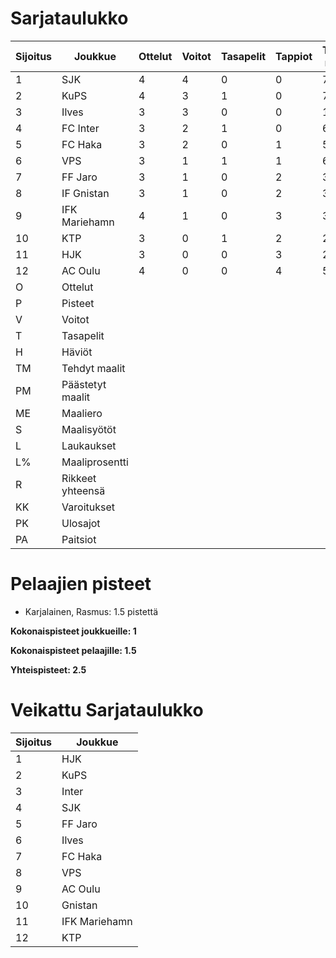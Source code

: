 # Sarjataulukko
| Sijoitus | Joukkue | Ottelut | Voitot | Tasapelit | Tappiot | Tehdyt maalit | Päästetyt maalit | Maaliero | Syötöt |
|----------|---------|---------|--------|-----------|---------|----------------|-------------------|----------|-------|
|1 | SJK | 4 | 4 | 0 | 0 | 7 | 2 | 5 | 4 | 64 | 10 | 47 | 9 | 0 | 5 | 12|
|2 | KuPS | 4 | 3 | 1 | 0 | 7 | 2 | 5 | 6 | 41 | 17 | 40 | 9 | 0 | 10 | 10|
|3 | Ilves | 3 | 3 | 0 | 0 | 10 | 3 | 7 | 7 | 41 | 24 | 32 | 4 | 0 | 5 | 9|
|4 | FC Inter | 3 | 2 | 1 | 0 | 6 | 1 | 5 | 5 | 30 | 20 | 25 | 5 | 0 | 2 | 7|
|5 | FC Haka | 3 | 2 | 0 | 1 | 5 | 4 | 1 | 5 | 13 | 38 | 44 | 11 | 0 | 3 | 6|
|6 | VPS | 3 | 1 | 1 | 1 | 6 | 7 | -1 | 4 | 48 | 12 | 34 | 3 | 0 | 8 | 4|
|7 | FF Jaro | 3 | 1 | 0 | 2 | 3 | 3 | 0 | 3 | 20 | 15 | 31 | 6 | 0 | 9 | 3|
|8 | IF Gnistan | 3 | 1 | 0 | 2 | 3 | 6 | -3 | 2 | 14 | 21 | 29 | 5 | 0 | 3 | 3|
|9 | IFK Mariehamn | 4 | 1 | 0 | 3 | 3 | 8 | -5 | 3 | 27 | 11 | 49 | 4 | 0 | 4 | 3|
|10 | KTP | 3 | 0 | 1 | 2 | 2 | 8 | -6 | 2 | 32 | 6 | 32 | 6 | 0 | 5 | 1|
|11 | HJK | 3 | 0 | 0 | 3 | 2 | 5 | -3 | 2 | 32 | 6 | 38 | 6 | 1 | 7 | 0|
|12 | AC Oulu | 4 | 0 | 0 | 4 | 5 | 10 | -5 | 4 | 29 | 17 | 47 | 9 | 1 | 5 | 0|
|O | Ottelut|
|P | Pisteet|
|V | Voitot|
|T | Tasapelit|
|H | Häviöt|
|TM | Tehdyt maalit|
|PM | Päästetyt maalit|
|ME | Maaliero|
|S | Maalisyötöt|
|L | Laukaukset|
|L% | Maaliprosentti|
|R | Rikkeet yhteensä|
|KK | Varoitukset|
|PK | Ulosajot|
|PA | Paitsiot|

# Pelaajien pisteet
* Karjalainen, Rasmus: 1.5 pistettä

**Kokonaispisteet joukkueille: 1**

**Kokonaispisteet pelaajille: 1.5**

**Yhteispisteet: 2.5**

# Veikattu Sarjataulukko
| Sijoitus | Joukkue |
|----------|---------|
| 1 | HJK |
| 2 | KuPS |
| 3 | Inter |
| 4 | SJK |
| 5 | FF Jaro |
| 6 | Ilves |
| 7 | FC Haka |
| 8 | VPS |
| 9 | AC Oulu |
| 10 | Gnistan |
| 11 | IFK Mariehamn |
| 12 | KTP |
